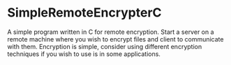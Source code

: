 # SimpleRemoteEncrypterC
A simple program written in C for remote encryption. Start a server on a remote machine where you wish to encrypt files and client to communicate with them. Encryption is simple, consider using different encryption techniques if you wish to use is in some applications.

